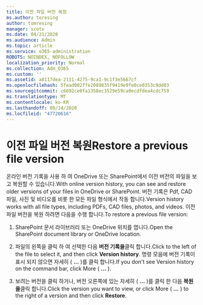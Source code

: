```yaml
---
title: 이전 파일 버전 복원
ms.author: toresing
author: tomresing
manager: scotv
ms.date: 04/21/2020
ms.audience: Admin
ms.topic: article
ms.service: o365-administration
ROBOTS: NOINDEX, NOFOLLOW
localization_priority: Normal
ms.collection: Adm_O365
ms.custom: ''
ms.assetid: a8117dea-2111-4275-9ca1-9c1f3e5667cf
ms.openlocfilehash: 5fead002ffe2089835f9419e9fe0ce0353c9dd03
ms.sourcegitcommit: c6692ce0fa1358ec3529e59ca0ecdfdea4cdc759
ms.translationtype: MT
ms.contentlocale: ko-KR
ms.lasthandoff: 09/14/2020
ms.locfileid: "47720616"
---
```

# <a name="restore-a-previous-file-version"></a><span data-ttu-id="26fa3-102">이전 파일 버전 복원</span><span class="sxs-lookup"><span data-stu-id="26fa3-102">Restore a previous file version</span></span>

<span data-ttu-id="26fa3-103">온라인 버전 기록을 사용 하 여 OneDrive 또는 SharePoint에서 이전 버전의 파일을 보고 복원할 수 있습니다.</span><span class="sxs-lookup"><span data-stu-id="26fa3-103">With online version history, you can see and restore older versions of your files in OneDrive or SharePoint.</span></span> <span data-ttu-id="26fa3-104">버전 기록은 Pdf, CAD 파일, 사진 및 비디오를 비롯 한 모든 파일 형식에서 작동 합니다.</span><span class="sxs-lookup"><span data-stu-id="26fa3-104">Version history works with all file types, including PDFs, CAD files, photos, and videos.</span></span> <span data-ttu-id="26fa3-105">이전 파일 버전을 복원 하려면 다음을 수행 합니다.</span><span class="sxs-lookup"><span data-stu-id="26fa3-105">To restore a previous file version:</span></span>
  
1. <span data-ttu-id="26fa3-106">SharePoint 문서 라이브러리 또는 OneDrive 위치를 엽니다.</span><span class="sxs-lookup"><span data-stu-id="26fa3-106">Open the SharePoint document library or OneDrive location.</span></span>
    
2. <span data-ttu-id="26fa3-107">파일의 왼쪽을 클릭 하 여 선택한 다음 **버전 기록을**클릭 합니다.</span><span class="sxs-lookup"><span data-stu-id="26fa3-107">Click to the left of the file to select it, and then click **Version history**.</span></span> <span data-ttu-id="26fa3-108">명령 모음에 버전 기록이 표시 되지 않으면 자세히 ( **...** )를 클릭 합니다.</span><span class="sxs-lookup"><span data-stu-id="26fa3-108">If you don't see Version history on the command bar, click More ( **...** ).</span></span> 
    
3. <span data-ttu-id="26fa3-109">보려는 버전을 클릭 하거나, 버전 오른쪽에 있는 자세히 ( **...** )를 클릭 한 다음 **복원을**클릭 합니다.</span><span class="sxs-lookup"><span data-stu-id="26fa3-109">Click the version you want to view, or click More ( **...** ) to the right of a version and then click **Restore**.</span></span>
    

